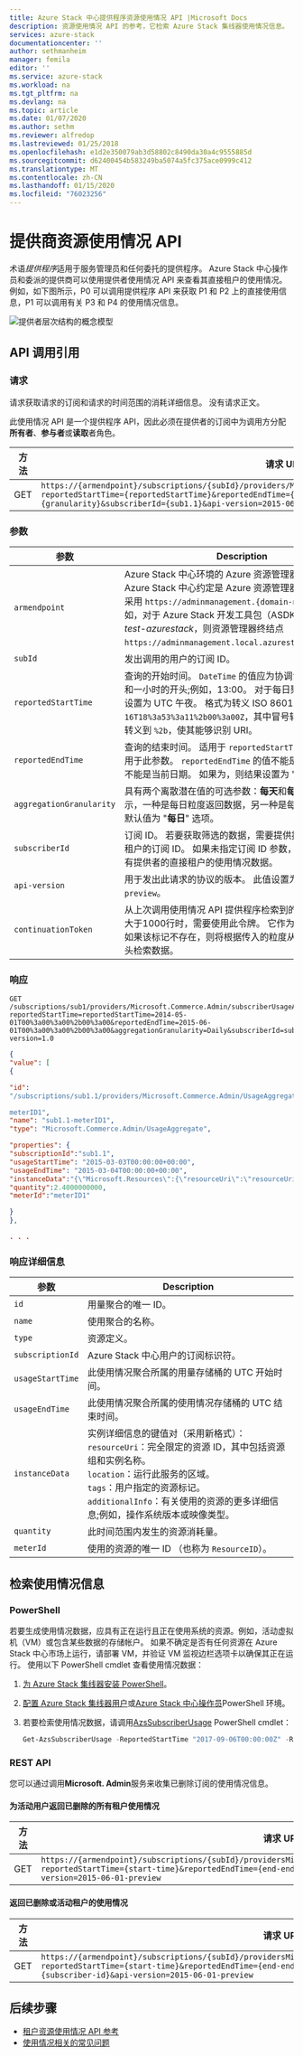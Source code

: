 ```yaml
---
title: Azure Stack 中心提供程序资源使用情况 API |Microsoft Docs
description: 资源使用情况 API 的参考，它检索 Azure Stack 集线器使用情况信息。
services: azure-stack
documentationcenter: ''
author: sethmanheim
manager: femila
editor: ''
ms.service: azure-stack
ms.workload: na
ms.tgt_pltfrm: na
ms.devlang: na
ms.topic: article
ms.date: 01/07/2020
ms.author: sethm
ms.reviewer: alfredop
ms.lastreviewed: 01/25/2018
ms.openlocfilehash: e1d2e350079ab3d58802c8490da30a4c9555885d
ms.sourcegitcommit: d62400454b583249ba5074a5fc375ace0999c412
ms.translationtype: MT
ms.contentlocale: zh-CN
ms.lasthandoff: 01/15/2020
ms.locfileid: "76023256"
---
```

# <a name="provider-resource-usage-api"></a>提供商资源使用情况 API

术语*提供程序*适用于服务管理员和任何委托的提供程序。 Azure Stack 中心操作员和委派的提供商可以使用提供者使用情况 API 来查看其直接租户的使用情况。 例如，如下图所示，P0 可以调用提供程序 API 来获取 P1 和 P2 上的直接使用信息，P1 可以调用有关 P3 和 P4 的使用情况信息。

![提供者层次结构的概念模型](media/azure-stack-provider-resource-api/image1.png)

## <a name="api-call-reference"></a>API 调用引用

### <a name="request"></a>请求

请求获取请求的订阅和请求的时间范围的消耗详细信息。 没有请求正文。

此使用情况 API 是一个提供程序 API，因此必须在提供者的订阅中为调用方分配**所有者**、**参与者**或**读取**者角色。

| 方法 | 请求 URI |
| --- | --- |
| GET |`https://{armendpoint}/subscriptions/{subId}/providers/Microsoft.Commerce.Admin/subscriberUsageAggregates?reportedStartTime={reportedStartTime}&reportedEndTime={reportedEndTime}&aggregationGranularity={granularity}&subscriberId={sub1.1}&api-version=2015-06-01-preview&continuationToken={token-value}` |

### <a name="arguments"></a>参数

| 参数 | Description |
| --- | --- |
| `armendpoint` |Azure Stack 中心环境的 Azure 资源管理器终结点。 Azure Stack 中心约定是 Azure 资源管理器终结点的名称采用 `https://adminmanagement.{domain-name}`格式。 例如，对于 Azure Stack 开发工具包（ASDK），如果域名为*test-azurestack*，则资源管理器终结点 `https://adminmanagement.local.azurestack.external`。 |
| `subId` |发出调用的用户的订阅 ID。 |
| `reportedStartTime` |查询的开始时间。 `DateTime` 的值应为协调世界时（UTC）和一小时的开头;例如，13:00。 对于每日聚合，请将此值设置为 UTC 午夜。 格式为转义 ISO 8601;例如，`2015-06-16T18%3a53%3a11%2b00%3a00Z`，其中冒号转义为 `%3a`，并转义到 `%2b`，使其能够识别 URI。 |
| `reportedEndTime` |查询的结束时间。 适用于 `reportedStartTime` 的约束也适用于此参数。 `reportedEndTime` 的值不能是将来的值，也不能是当前日期。 如果为，则结果设置为 "处理未完成"。 |
| `aggregationGranularity` |具有两个离散潜在值的可选参数：**每天**和**每小时**。 如值所示，一种是每日粒度返回数据，另一种是每小时的解析。 默认值为 "**每日**" 选项。 |
| `subscriberId` |订阅 ID。 若要获取筛选的数据，需要提供提供程序的直接租户的订阅 ID。 如果未指定订阅 ID 参数，则调用将返回所有提供者的直接租户的使用情况数据。 |
| `api-version` |用于发出此请求的协议的版本。 此值设置为 `2015-06-01-preview`。 |
| `continuationToken` |从上次调用使用情况 API 提供程序检索到的令牌。 当响应大于1000行时，需要使用此令牌。 它作为进度的书签。 如果该标记不存在，则将根据传入的粒度从当天或小时的开头检索数据。 |

### <a name="response"></a>响应

```http
GET
/subscriptions/sub1/providers/Microsoft.Commerce.Admin/subscriberUsageAggregates?reportedStartTime=reportedStartTime=2014-05-01T00%3a00%3a00%2b00%3a00&reportedEndTime=2015-06-01T00%3a00%3a00%2b00%3a00&aggregationGranularity=Daily&subscriberId=sub1.1&api-version=1.0
```

```json
{
"value": [
{

"id":
"/subscriptions/sub1.1/providers/Microsoft.Commerce.Admin/UsageAggregate/sub1.1-

meterID1",
"name": "sub1.1-meterID1",
"type": "Microsoft.Commerce.Admin/UsageAggregate",

"properties": {
"subscriptionId":"sub1.1",
"usageStartTime": "2015-03-03T00:00:00+00:00",
"usageEndTime": "2015-03-04T00:00:00+00:00",
"instanceData":"{\"Microsoft.Resources\":{\"resourceUri\":\"resourceUri1\",\"location\":\"Alaska\",\"tags\":null,\"additionalInfo\":null}}",
"quantity":2.4000000000,
"meterId":"meterID1"

}
},

. . .
```

### <a name="response-details"></a>响应详细信息

| 参数 | Description |
| --- | --- |
|`id` |用量聚合的唯一 ID。 |
|`name` |使用聚合的名称。 |
|`type` |资源定义。 |
|`subscriptionId` |Azure Stack 中心用户的订阅标识符。 |
|`usageStartTime`|此使用情况聚合所属的用量存储桶的 UTC 开始时间。|
|`usageEndTime`|此使用情况聚合所属的使用情况存储桶的 UTC 结束时间。 |
|`instanceData` |实例详细信息的键值对（采用新格式）：<br> `resourceUri`：完全限定的资源 ID，其中包括资源组和实例名称。 <br> `location`：运行此服务的区域。 <br> `tags`：用户指定的资源标记。 <br> `additionalInfo`：有关使用的资源的更多详细信息;例如，操作系统版本或映像类型。 |
|`quantity`|此时间范围内发生的资源消耗量。 |
|`meterId` |使用的资源的唯一 ID （也称为 `ResourceID`）。 |

## <a name="retrieve-usage-information"></a>检索使用情况信息

### <a name="powershell"></a>PowerShell

若要生成使用情况数据，应具有正在运行且正在使用系统的资源。例如，活动虚拟机（VM）或包含某些数据的存储帐户。 如果不确定是否有任何资源在 Azure Stack 中心市场上运行，请部署 VM，并验证 VM 监视边栏选项卡以确保其正在运行。 使用以下 PowerShell cmdlet 查看使用情况数据：

1. [为 Azure Stack 集线器安装 PowerShell](azure-stack-powershell-install.md)。
2. [配置 Azure Stack 集线器用户](../user/azure-stack-powershell-configure-user.md)或[Azure Stack 中心操作员](azure-stack-powershell-configure-admin.md)PowerShell 环境。
3. 若要检索使用情况数据，请调用[AzsSubscriberUsage](/powershell/module/azs.commerce.admin/get-azssubscriberusage) PowerShell cmdlet：

   ```powershell
   Get-AzsSubscriberUsage -ReportedStartTime "2017-09-06T00:00:00Z" -ReportedEndTime "2017-09-07T00:00:00Z"
   ```

### <a name="rest-api"></a>REST API

您可以通过调用**Microsoft. Admin**服务来收集已删除订阅的使用情况信息。

#### <a name="return-all-tenant-usage-for-deleted-for-active-users"></a>为活动用户返回已删除的所有租户使用情况

| 方法 | 请求 URI |
| --- | --- |
| GET | `https://{armendpoint}/subscriptions/{subId}/providersMicrosoft.Commerce.Admin/subscriberUsageAggregates?reportedStartTime={start-time}&reportedEndTime={end-endtime}&aggregationGranularity=Hourly&api-version=2015-06-01-preview` |

#### <a name="return-usage-for-deleted-or-active-tenant"></a>返回已删除或活动租户的使用情况

| 方法 | 请求 URI |
| --- | --- |
| GET |`https://{armendpoint}/subscriptions/{subId}/providersMicrosoft.Commerce.Admin/subscriberUsageAggregates?reportedStartTime={start-time}&reportedEndTime={end-endtime}&aggregationGranularity=Hourly&subscriberId={subscriber-id}&api-version=2015-06-01-preview` |

## <a name="next-steps"></a>后续步骤

- [租户资源使用情况 API 参考](azure-stack-tenant-resource-usage-api.md)
- [使用情况相关的常见问题](azure-stack-usage-related-faq.md)
